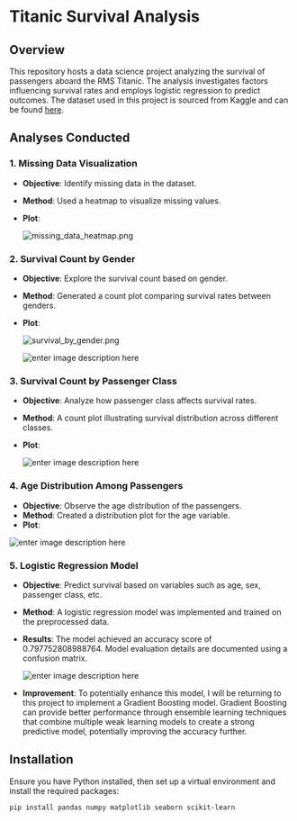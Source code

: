 # Titanic Survival Analysis

## Overview

This repository hosts a data science project analyzing the survival of passengers aboard the RMS Titanic. The analysis investigates factors influencing survival rates and employs logistic regression to predict outcomes. The dataset used in this project is sourced from Kaggle and can be found [here](https://www.kaggle.com/datasets/yasserh/titanic-dataset).

## Analyses Conducted

### 1. Missing Data Visualization

- **Objective**: Identify missing data in the dataset.
- **Method**: Used a heatmap to visualize missing values.
- **Plot**:

  ![missing_data_heatmap.png](https://i.ibb.co/8m9x2Lk/missing-data-heatmap.png)

### 2. Survival Count by Gender

- **Objective**: Explore the survival count based on gender.
- **Method**: Generated a count plot comparing survival rates between genders.
- **Plot**:

  ![survival_by_gender.png](https://i.ibb.co/c6TGZ7N/survival.png)

  ![enter image description here](https://i.ibb.co/jvLr56Z/survival-by-gender.png)

### 3. Survival Count by Passenger Class

- **Objective**: Analyze how passenger class affects survival rates.
- **Method**: A count plot illustrating survival distribution across different classes.
- **Plot**:

  ![enter image description here](https://i.ibb.co/F75w2RR/survival-by-class.png)

### 4. Age Distribution Among Passengers

- **Objective**: Observe the age distribution of the passengers.
- **Method**: Created a distribution plot for the age variable.
- **Plot**:

![enter image description here](https://i.ibb.co/C2YQmHJ/age-distribution.png)

### 5. Logistic Regression Model

- **Objective**: Predict survival based on variables such as age, sex, passenger class, etc.
- **Method**: A logistic regression model was implemented and trained on the preprocessed data.
- **Results**: The model achieved an accuracy score of 0.797752808988764. Model evaluation details are documented using a confusion matrix.

  ![enter image description here](https://i.ibb.co/RvnH4pM/Screenshot-2024-05-14-at-8-38-24-AM.png)

- **Improvement**: To potentially enhance this model, I will be returning to this project to implement a Gradient Boosting model. Gradient Boosting can provide better performance through ensemble learning techniques that combine multiple weak learning models to create a strong predictive model, potentially improving the accuracy further.

## Installation

Ensure you have Python installed, then set up a virtual environment and install the required packages:

```bash
pip install pandas numpy matplotlib seaborn scikit-learn
```
